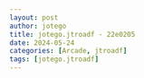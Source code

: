 ```yaml
---
layout: post
author: jotego
title: jotego.jtroadf - 22e0205
date: 2024-05-24
categories: [Arcade, jtroadf]
tags: [jotego.jtroadf]
---
```


